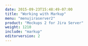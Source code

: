 ```yaml
---
date: 2015-09-23T15:48:49-07:00
title: "Working with Markup"
menu: "menujiraserver2"
product: "Mockups 2 for Jira Server"
weight: 1210
include: "markup"
editorversion: 2
---
```

